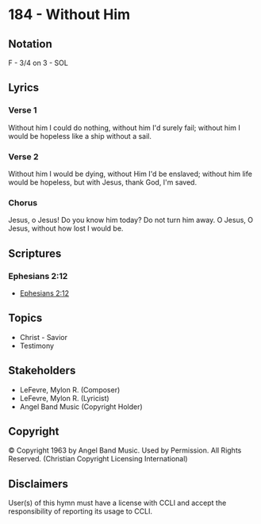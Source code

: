 # 184 - Without Him

## Notation

F - 3/4 on 3 - SOL

## Lyrics

### Verse 1

Without him I could do nothing, without him I'd surely fail; without him I would be hopeless like a ship without a sail.

### Verse 2

Without him I would be dying, without Him I'd be enslaved; without him life would be hopeless, but with Jesus, thank God, I'm saved.

### Chorus

Jesus, o Jesus! Do you know him today? Do not turn him away. O Jesus, O Jesus, without how lost I would be.


## Scriptures

### Ephesians 2:12

- [Ephesians 2:12](https://www.biblegateway.com/passage/?search=Ephesians%202%3A12)


## Topics

- Christ - Savior
- Testimony

## Stakeholders

- LeFevre, Mylon R. (Composer)
- LeFevre, Mylon R. (Lyricist)
- Angel Band Music (Copyright Holder)

## Copyright

© Copyright 1963 by Angel Band Music. Used by Permission. All Rights Reserved.
(Christian Copyright Licensing International)

## Disclaimers

User(s) of this hymn must have a license with CCLI and accept the responsibility of reporting its usage to CCLI.

